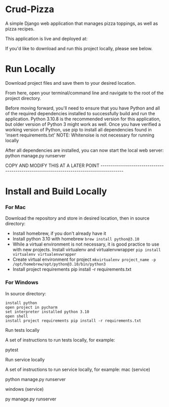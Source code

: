 # Crud-Pizza
A simple Django web application that manages pizza toppings, as well as pizza recipes. 

This application is live and deployed at: 

If you'd like to download and run this project locally, please see below.

# Run Locally 
Download project files and save them to your desired location. 

From here, open your terminal/command line and navigate to the root of the project directory. 

Before moving forward, you'll need to ensure that you have Python and all of the required dependencies installed to successfully build and run the application. Python 3.10.8 is the recommended version for this application, but older version of Python 3 might work as well. Once you have verified a working version of Python, use pip to install all dependencies found in 'insert requirements.txt'
NOTE: Whitenoise is not necessary for running locally

After all dependencies are installed, you can now start the local web server: python manage.py runserver

COPY AND MODIFY THIS AT A LATER POINT -----------------------------------------------------------------------------------------
# Install and Build Locally
### For Mac

Download the repository and store in desired location, then in source directory:

* Install homebrew, if you don't already have it
* Install python 3.10 with homebrew ```brew install python@3.10```
* While a virtual environment is not necessary, it is good practice to use with new projects. Install virtualenv and virtualenvwrapper ```pip install virtualenv virtualenvwrapper```
* Create virtual environment for project ```mkvirtualenv project_name -p /opt/homebrew/opt/python@3.10/bin/python3```
* Install project requirements pip install -r requirements.txt
    
### For Windows

In source directory:

    install python
    open project in pycharm
    set interpreter installed python 3.10
    open shell
    install project requirements pip install -r requirements.txt

Run tests locally

A set of instructions to run tests locally, for example:

pytest

Run service locally

A set of instructions to run service locally, for example:
mac (service)

python manage.py runserver

windows (service)

py manage.py runserver
